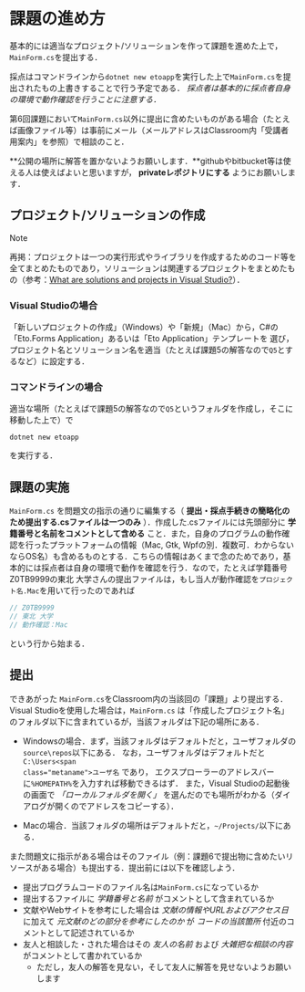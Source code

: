 # 課題の進め方

基本的には適当なプロジェクト/ソリューションを作って課題を進めた上で，`MainForm.cs`を提出する．

採点はコマンドラインから`dotnet new etoapp`を実行した上で`MainForm.cs`を提出されたもの上書きすることで行う予定である．
*採点者は基本的に採点者自身の環境で動作確認を行うことに注意する．*

第6回課題において`MainForm.cs`以外に提出に含めたいものがある場合（たとえば画像ファイル等）は事前にメール（メールアドレスはClassroom内「受講者用案内」を参照）で相談のこと．

**公開の場所に解答を置かないようお願いします．**githubやbitbucket等は使える人は使えばよいと思いますが， **privateレポジトリにする** ようにお願いします．

## プロジェクト/ソリューションの作成

> [!NOTE]
>
> 再掲：プロジェクトは一つの実行形式やライブラリを作成するためのコード等を全てまとめたものであり，ソリューションは関連するプロジェクトをまとめたもの（参考：[What are solutions and projects in Visual Studio?](https://docs.microsoft.com/en-us/visualstudio/ide/solutions-and-projects-in-visual-studio?view=vs-2022>)）．

### Visual Studioの場合

「新しいプロジェクトの作成」（Windows）や「新規」（Mac）から，C#の「Eto.Forms Application」あるいは「Eto Application」テンプレートを
選び，プロジェクト名とソリューション名を適当（たとえば課題5の解答なので`Q5`とするなど）に設定する．

### コマンドラインの場合

適当な場所（たとえばで課題5の解答なので`Q5`というフォルダを作成し，そこに移動した上で）で

```text
dotnet new etoapp
```

を実行する．

## 課題の実施

`MainForm.cs` を問題文の指示の通りに編集する（ **提出・採点手続きの簡略化のため提出する.csファイルは一つのみ** ）．作成した.csファイルには先頭部分に **学籍番号と名前をコメントとして含める** こと．また，自身のプログラムの動作確認を行ったプラットフォームの情報（Mac, Gtk, Wpfの別．複数可．わからないならOS名）も含めるものとする．こちらの情報はあくまで念のためであり，基本的には採点者は自身の環境で動作を確認を行う．なので，たとえば学籍番号Z0TB9999の東北 大学さんの提出ファイルは，もし当人が動作確認を<code><span class="metaname">プロジェクト名</span>.Mac</code>を用いて行ったのであれば

```cs
// Z0TB9999
// 東北 大学
// 動作確認：Mac 
```

という行から始まる．

## 提出

できあがった `MainForm.cs`をClassroom内の当該回の「課題」より提出する． Visual Studioを使用した場合は，`MainForm.cs` は「作成したプロジェクト名」のフォルダ以下に含まれているが，当該フォルダは下記の場所にある．

* Windowsの場合．まず，当該フォルダはデフォルトだと，ユーザフォルダの`source\repos`以下にある．
  なお，ユーザフォルダはデフォルトだと <code>C:\Users\<span class="metaname">ユーザ名</span></code> であり，
  エクスプローラーのアドレスバーに`%HOMEPATH%`を入力すれば移動できるはず．
  また，Visual Studioの起動後の画面で *「ローカルフォルダを開く」* を選んだのでも場所がわかる（ダイアログが開くのでアドレスをコピーする）．

* Macの場合．当該フォルダの場所はデフォルトだと，`~/Projects/`以下にある．  

また問題文に指示がある場合はそのファイル（例：課題6で提出物に含めたいリソースがある場合）も提出する．提出前には以下を確認しよう．

* 提出プログラムコードのファイル名は`MainForm.cs`になっているか
* 提出するファイルに *学籍番号と名前* がコメントとして含まれているか
* 文献やWebサイトを参考にした場合は *文献の情報やURLおよびアクセス日* に加えて *元文献のどの部分を参考にしたのか* が *コードの当該箇所* 付近のコメントとして記述されているか
* 友人と相談した・された場合はその *友人の名前* および *大雑把な相談の内容* がコメントとして書かれているか
  * ただし，友人の解答を見ない，そして友人に解答を見せないようお願いします

